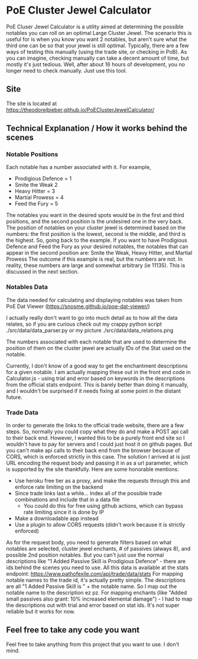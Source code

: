 # PoE Cluster Jewel Calculator
PoE Cluser Jewel Calculator is a utility aimed at determining the possible notables you can roll on an optimal Large Cluster Jewel.
The scenario this is useful for is when you know you want 2 notables, but aren't sure what the third one can be so that your jewel is still optimal.
Typically, there are a few ways of testing this manually (using the trade site, or checking in PoB). 
As you can imagine, checking manually can take a decent amount of time, but mostly it's just tedious.
Well, after about 16 hours of development, you no longer need to check manually. Just use this tool.

## Site
The site is located at https://theodorejbieber.github.io/PoEClusterJewelCalculator/

## Technical Explanation / How it works behind the scenes

### Notable Positions
Each notable has a number associated with it. 
For example, 
- Prodigious Defence = 1
- Smite the Weak 2
- Heavy Hitter = 3
- Martial Prowess = 4
- Feed the Fury = 5

The notables you want in the desired spots would be in the first and third positions, and the second position is the undesired one in the very back.
The position of notables on your cluster jewel is determined based on the numbers: the first position is the lowest, second is the middle, and third is the highest.
So, going back to the example. If you want to have Prodigious Defence and Feed the Fury as your desired notables, the notables that can appear in the second position are:
Smite the Weak, Heavy Hitter, and Martial Prowess
The outcome if this example is real, but the numbers are not. In reality, these numbers are large and somewhat arbitrary (ie 11135). This is discussed in the next section.

### Notables Data
The data needed for calculating and displaying notables was taken from PoE Dat Viewer (https://snosme.github.io/poe-dat-viewer/)

I actually really don't want to go into much detail as to how all the data relates, so if you are curious check out my crappy python script ./src/data/data_parser.py or my picture ./src/data/data_relations.png

The numbers associated with each notable that are used to determine the position of them on the cluster jewel are actually IDs of the Stat used on the notable.

Currently, I don't know of a good way to get the enchantment descriptions for a given notable. 
I am actually mapping these out in the front end code in Calculator.js - using trial and error based on keywords in the descriptions from the official stats endpoint. This is barely better than doing it manually, and I wouldn't be surprised if it needs fixing at some point in the distant future.

### Trade Data
In order to generate the links to the official trade website, there are a few steps.
So, normally you could copy what they do and make a POST api call to their back end. However, I wanted this to be a purely front end site so I wouldn't have to pay for servers and I could just host it on github pages. 
But you can't make api calls to their back end from the browser because of CORS, which is enforced strictly in this case.
The solution I arrived at is just URL encoding the request body and passing it in as a url parameter, which is supported by the site thankfully.
Here are some honorable mentions:
- Use heroku free tier as a proxy, and make the requests through this and enforce rate limiting on the backend
- Since trade links last a while... Index all of the possible trade combinations and include that in a data file
    - You could do this for free using github actions, which can bypass rate limiting since it is done by IP
- Make a downloadable app instead
- Use a plugin to allow CORS requests (didn't work because it is strictly enforced) 

As for the request body, you need to generate filters based on what notables are selected, cluster jewel enchants, # of passives (always 8), and possible 2nd position notables.
But you can't just use the normal descriptions like "1 Added Passive Skill is Prodigious Defence" - there are ids behind the scenes you need to use. All this data is available at the stats endpoint: https://www.pathofexile.com/api/trade/data/stats
For mapping notable names to the trade id, it's actually pretty simple. The descriptions are all "1 Added Passive Skill is " + the notable name. So I map out the notable name to the description ez pz.
For mapping enchants (like "Added small passives also grant: 10% increased elemental damage") - I had to map the descriptions out with trial and error based on stat ids. It's not super reliable but it works for now.

## Feel free to take any code you want
Feel free to take anything from this project that you want to use. I don't mind.